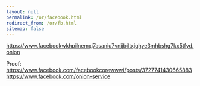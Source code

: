 ```yaml
---
layout: null
permalink: /or/facebook.html
redirect_from: /or/fb.html
sitemap: false
---
```


https://www.facebookwkhpilnemxj7asaniu7vnjjbiltxjqhye3mhbshg7kx5tfyd.onion

Proof: https://www.facebook.com/facebookcorewwwi/posts/3727741430665883
       https://www.facebook.com/onion-service

